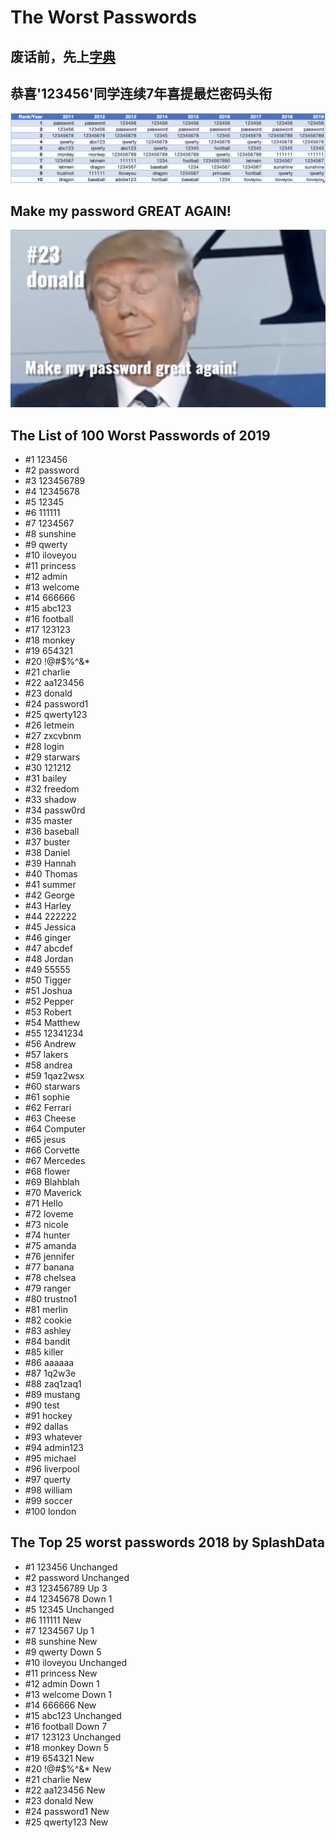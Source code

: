 # The Worst Passwords
## 废话前，先上[字典](https://github.com/shawntns/top-100-worst-passwords/blob/master/dic.txt)

## 恭喜'123456'同学连续7年喜提最烂密码头衔
![近9年趋势](https://github.com/shawntns/top-100-worst-passwords/blob/master/trends.png)

## Make my password GREAT AGAIN!
![donald](https://github.com/shawntns/top-100-worst-passwords/blob/master/donald.png)

## The List of 100 Worst Passwords of 2019

- #1 123456
- #2 password
- #3 123456789
- #4 12345678
- #5 12345
- #6 111111
- #7 1234567
- #8 sunshine
- #9 qwerty
- #10 iloveyou
- #11 princess
- #12 admin
- #13 welcome
- #14 666666
- #15 abc123
- #16 football
- #17 123123
- #18 monkey
- #19 654321
- #20 !@#$%^&*
- #21 charlie
- #22 aa123456
- #23 donald
- #24 password1
- #25 qwerty123
- #26 letmein
- #27 zxcvbnm
- #28 login
- #29 starwars
- #30 121212
- #31 bailey
- #32 freedom
- #33 shadow
- #34 passw0rd
- #35 master
- #36 baseball
- #37 buster
- #38 Daniel
- #39 Hannah
- #40 Thomas
- #41 summer
- #42 George
- #43 Harley
- #44 222222
- #45 Jessica
- #46 ginger
- #47 abcdef
- #48 Jordan
- #49 55555
- #50 Tigger
- #51 Joshua
- #52 Pepper
- #53 Robert
- #54 Matthew
- #55 12341234
- #56 Andrew
- #57 lakers
- #58 andrea
- #59 1qaz2wsx
- #60 starwars
- #61 sophie
- #62 Ferrari
- #63 Cheese
- #64 Computer
- #65 jesus
- #66 Corvette
- #67 Mercedes
- #68 flower
- #69 Blahblah
- #70 Maverick
- #71 Hello
- #72 loveme
- #73 nicole
- #74 hunter
- #75 amanda
- #76 jennifer
- #77 banana
- #78 chelsea
- #79 ranger
- #80 trustno1
- #81 merlin
- #82 cookie
- #83 ashley
- #84 bandit
- #85 killer
- #86 aaaaaa
- #87 1q2w3e
- #88 zaq1zaq1
- #89 mustang
- #90 test
- #91 hockey
- #92 dallas
- #93 whatever
- #94 admin123
- #95 michael
- #96 liverpool
- #97 querty
- #98 william
- #99 soccer
- #100 london

## The Top 25 worst passwords 2018 by SplashData

- #1 123456 Unchanged
- #2 password Unchanged
- #3 123456789 Up 3
- #4 12345678 Down 1
- #5 12345 Unchanged
- #6 111111 New
- #7 1234567 Up 1
- #8 sunshine New
- #9 qwerty Down 5
- #10 iloveyou Unchanged
- #11 princess New
- #12 admin Down 1
- #13 welcome Down 1
- #14 666666 New
- #15 abc123 Unchanged
- #16 football Down 7
- #17 123123 Unchanged
- #18 monkey Down 5
- #19 654321 New
- #20 !@#$%^&amp;* New
- #21 charlie New
- #22 aa123456 New
- #23 donald New
- #24 password1 New
- #25 qwerty123 New
